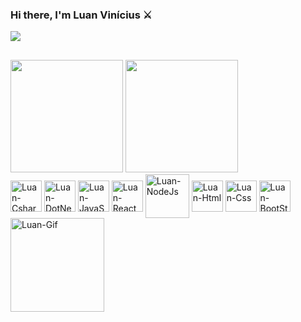 
### Hi there, I'm Luan Vinícius ⚔️
<a href="https://www.linkedin.com/in/luanviniciuzz" target="_blank">
<img src="https://img.shields.io/badge/LinkedIn-0077B5?style=for-the-badge&logo=linkedin&logoColor=white" target="_blank"/>
</a>

 ##
<div>
  <img height="180em" src="https://github-readme-stats.vercel.app/api?username=luanviniciuzz&show_icons=true"/>
  <img height="180em" src="https://github-readme-stats.vercel.app/api/top-langs/?username=luanviniciuzz&layout=compact" />      
</div>
<div style="justify-content: space-around">
  <img align="center" alt="Luan-Csharp" height="50" widht="60" src="https://cdn.jsdelivr.net/gh/devicons/devicon/icons/csharp/csharp-original.svg"/>
  <img align="center" alt="Luan-DotNet" height="50" widht="60" src="https://cdn.jsdelivr.net/gh/devicons/devicon/icons/dotnetcore/dotnetcore-original.svg"/>
  <img align="center" alt="Luan-JavaScript" height="50" widht="60" src="https://cdn.jsdelivr.net/gh/devicons/devicon/icons/javascript/javascript-original.svg"/>
  <img align="center" alt="Luan-React" height="50" widht="40" src="https://cdn.jsdelivr.net/gh/devicons/devicon/icons/react/react-original.svg"/>
  <img align="center" alt="Luan-NodeJs" height="70" widht="80" src="https://cdn.jsdelivr.net/gh/devicons/devicon/icons/nodejs/nodejs-original-wordmark.svg"/>
  <img align="center" alt="Luan-Html" height="50" widht="60" src="https://cdn.jsdelivr.net/gh/devicons/devicon/icons/html5/html5-original-wordmark.svg"/>
  <img align="center" alt="Luan-Css" height="50" widht="60" src="https://cdn.jsdelivr.net/gh/devicons/devicon/icons/css3/css3-original-wordmark.svg"/>
  <img align="center" alt="Luan-BootStrap" height="50" widht="60" src="https://cdn.jsdelivr.net/gh/devicons/devicon/icons/bootstrap/bootstrap-plain-wordmark.svg"/>
 <img align="center" alt="Luan-Gif" height="150" widht="150" src="https://cdna.artstation.com/p/assets/images/images/013/946/584/original/camille-unknown-guts.gif?1541776215&dl=1"/>
</div>



